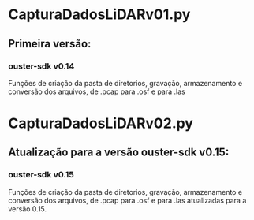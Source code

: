 # CapturaDadosLiDARv01.py
## Primeira versão:
### ouster-sdk v0.14
Funções de criação da pasta de diretorios, gravação, armazenamento e conversão dos arquivos, de .pcap para .osf e para .las

# CapturaDadosLiDARv02.py
## Atualização para a versão ouster-sdk v0.15:
### ouster-sdk v0.15
Funções de criação da pasta de diretorios, gravação, armazenamento e conversão dos arquivos, de .pcap para .osf e para .las atualizadas para a versão 0.15.


